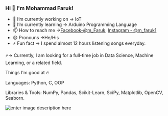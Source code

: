 ### Hi 👋 I'm Mohammad Faruk!
 
- 🔭 I’m currently working on -> IoT
- 🌱 I’m currently learning -> Arduino Programming Language
- 📫 How to reach me ->[Facebook-@m_Faruk](https://www.facebook.com/profile.php?id=100004477217383),
[Instagram - @m_faruk1](https://www.instagram.com/m_faruk1/?hl=en)
- 😄 Pronouns ->He/His
- ⚡ Fun fact -> I spend almost 12 hours listening songs everyday.

 ⚡->  Currently, I am looking for a full-time job in Data Science, Machine Learning, or a related field.
 
 Things I'm good at 🔥
 
 Languages: Python, C, OOP
 
 Libraries & Tools: NumPy, Pandas, Scikit-Learn, SciPy, Matplotlib, OpenCV, Seaborn.


![enter image description here](https://github-readme-stats.vercel.app/api?username=faruk9984&&show_icons=true&title_color=ffffff&icon_color=bb2acf&text_color=daf7dc&bg_color=151515)

